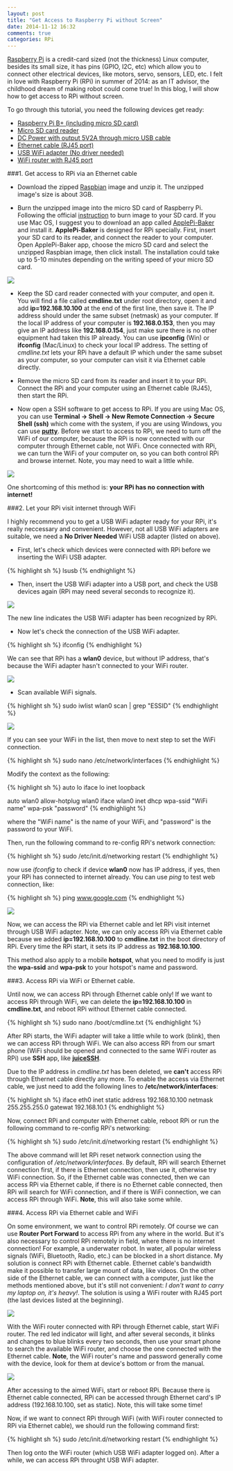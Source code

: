 ```yaml
---
layout: post
title: "Get Access to Raspberry Pi without Screen"
date: 2014-11-12 16:32
comments: true
categories: RPi
---
```

[Raspberry Pi](http://www.raspberrypi.org/) is a credit-card sized (not the thickness) Linux computer, besides its small size, it has pins (GPIO, I2C, etc) which allow you to connect other electrical devices, like motors, servo, sensors, LED, etc. I felt in love with Raspberry Pi (RPi) in summer of 2014: as an IT advisor, the childhood dream of making robot could come true! In this blog, I will show how to get access to RPi without screen. 

To go through this tutorial, you need the following devices get ready:

- [Raspberry Pi B+ (including micro SD card)](http://www.ebay.com/itm/New-Raspberry-Pi-512MB-Model-B-B-Plus-Project-Board-Linux-System-Version-3-/231332852675?pt=LH_DefaultDomain_0&hash=item35dc8333c3)
- [Micro SD card reader](http://www.ebay.com/itm/USB-Memory-Card-Reader-Mini-Micro-SD-SDHC-MMC-MS-M2-TF-XD-CF-Mobile-Phone-Multi-/121540020677?pt=UK_Photography_MemoryCardReaders_RL&hash=item1c4c5989c5)
- [DC Power with output 5V2A through micro USB cable](http://www.ebay.com/itm/ORIGINAL-XIAOMI-5V-2A-10400mAh-Power-Bank-for-Smartphone-Tablet-Silver-/351195995514?pt=LH_DefaultDomain_0&hash=item51c4e99d7a)
- [Ethernet cable (RJ45 port)](http://www.ebay.com/itm/15-FT-foot-5M-RJ45-CAT5-5e-CAT5e-Ethernet-Network-Lan-Cable-Cord-blue-/351297695424?pt=LH_DefaultDomain_0&hash=item51caf96ec0) 
- [USB WiFi adapter (No driver needed)](http://www.ebay.com/itm/Latest-802-11n-USB-Wifi-Dongle-Adapter-for-Raspberry-Pi-Model-B-B-No-Driver-/391007534850?pt=UK_Computing_USB_Wi_Fi_Adapters_Dongles&hash=item5b09dd7f02) 
- [WiFi router with RJ45 port](http://item.taobao.com/item.htm?spm=a230r.1.14.41.0CKLBq&id=36874522573&ns=1&abbucket=13#detail)



###1. Get access to RPi via an Ethernet cable

- Download the zipped [Raspbian](http://downloads.raspberrypi.org/raspbian_latest) image and unzip it. The unzipped image's size is about 3GB.


- Burn the unzipped image into the micro SD card of Raspberry Pi. Following the official [instruction](http://www.raspberrypi.org/documentation/installation/installing-images/README.md) to burn image to your SD card. If you use Mac OS, I suggest you to download an app called [ApplePi-Baker](http://www.tweaking4all.com/hardware/raspberry-pi/macosx-apple-pi-baker/) and install it.  **ApplePi-Baker** is designed for RPi specially. First, insert your SD card to its reader, and connect the reader to your computer. Open ApplePi-Baker app, choose the micro SD card and select the unzipped Raspbian image, then click install. The installation could take up to 5-10 minutes depending on the writing speed of your micro SD card.

![]( /images/ApplePi_Baker.jpg )


- Keep the SD card reader connected with your computer, and open it. You will find a file called **cmdline.txt** under root directory, open it and add **ip=192.168.10.100** at the end of the first line, then save it. The IP address should under the same subset (netmask) as your computer. If the local IP address of your computer is **192.168.0.153**, then you may give an IP address like **192.168.0.154**, just make sure there is no other equipment had taken this IP already. You can use **ipconfig** (Win) or **ifconfig** (Mac/Linux) to check your local IP address. The setting of *cmdline.txt* lets your RPi have a default IP which under the same subset as your computer, so your computer can visit it via Ethernet cable directly. 

- Remove the micro SD card from its reader and insert it to your RPi. Connect the RPi and your computer using an Ethernet cable (RJ45), then start the RPi.  


- Now open a SSH software to get access to RPi. If you are using Mac OS, you can use **Terminal -> Shell -> New Remote Connection -> Secure Shell (ssh)** which come with the system, if you are using Windows, you can use  **[putty](http://www.chiark.greenend.org.uk/~sgtatham/putty/download.html)**.  Before we start to access to RPi, we need to turn off the WiFi of our computer, because the RPi is now connected with our computer through Ethernet cable, not WiFi. Once connected with RPi, we can turn the WiFi of your computer on, so you can both control RPi and browse internet. Note, you may need to wait a little while.

![]( /images/Teminal_remote_connection.png )

One shortcoming of this method is: **your RPi has no connection with internet!**
 
 
###2. Let your RPi visit internet through WiFi

I highly recommend you to get a USB WiFi adapter ready for your RPi, it's really neccessary and convenient. However, not all USB WiFi adapters are suitable, we need a **No Driver Needed** WiFi USB adapter (listed on above). 

- First, let's check which devices were connected with RPi before we inserting the WiFi USB adapter.

{% highlight sh %}
lsusb
{% endhighlight %}

- Then, insert the  USB WiFi adapter into a USB port, and check the USB devices again (RPi may need several seconds to recognize it).

![]( /images/lsusb_wifi.jpg )

The new line indicates the USB WiFi adapter has been recognized by RPi. 


- Now let's check the connection of the USB WiFi adapter.

{% highlight sh %}
ifconfig
{% endhighlight %}

We can see that RPi has a **wlan0** device, but without IP address, that's because the WiFi adapter hasn't connected to your WiFi router. 

![]( /images/ifconfig_wifi_0.jpg )


- Scan available WiFi signals.

{% highlight sh %}
sudo iwlist wlan0 scan | grep "ESSID"
{% endhighlight %}

![]( /images/wifi_scan.jpg )

If you can see your WiFi in the list, then move to next step to set the WiFi connection.

{% highlight sh %}
sudo nano /etc/network/interfaces
{% endhighlight %}

Modify the context as the following: 
  
{% highlight sh %}
auto lo
iface lo inet loopback

auto wlan0
allow-hotplug wlan0
iface wlan0 inet dhcp
wpa-ssid "WiFi name"
wpa-psk "password"
{% endhighlight %}


where the "WiFi name" is the name of your WiFi, and "password" is the password to your WiFi.

Then, run the following command to re-config RPi's network connection: 
  
{% highlight sh %}
sudo /etc/init.d/networking restart
{% endhighlight %}

now use *ifconfig* to check if device **wlan0** now has IP address, if yes, then your RPi has connected to internet already.  You can use *ping* to test web connection, like: 

{% highlight sh %}
ping www.google.com
{% endhighlight %}

![]( /images/ifconfig_ip.jpg )

Now, we can access the RPi via Ethernet cable and let RPi visit internet through USB WiFi adapter. Note, we can only access RPi via Ethernet cable because we added **ip=192.168.10.100** to **cmdline.txt** in the boot directory of RPi. Every time the RPi start, it sets its IP address as **192.168.10.100**.

This method also apply to a mobile **hotspot**, what you need to modify is just the **wpa-ssid** and **wpa-psk** to your hotspot's name and password. 


###3. Access RPi via WiFi or Ethernet cable.

Until now, we can access RPi through Ethernet cable only! If we want to access RPi through WiFi, we can delete the **ip=192.168.10.100** in **cmdline.txt**, and reboot RPi without Ethernet cable connected.

{% highlight sh %}
sudo nano /boot/cmdline.txt
{% endhighlight %}

After RPi starts, the WiFi adapter will take a little while to work (blink), then we can access RPi through WiFi. We can also access RPi from our smart phone (WiFi should be opened and connected to the same WiFi router as RPi) use **SSH** app, like **[juiceSSH](https://juicessh.com/)**.

Due to the IP address in *cmdline.txt* has been deleted, we **can't** access RPi through Ethernet cable directly any more. To enable the access via Ethernet cable, we just need to add the following lines to **/etc/network/interfaces**: 

{% highlight sh %}
iface eth0 inet static
address 192.168.10.100
netmask 255.255.255.0
gatewat 192.168.10.1
{% endhighlight %}

Now, connect RPi and computer with Ethernet cable, reboot RPi or run the following command to re-config RPi's networking:

{% highlight sh %}
sudo /etc/init.d/networking restart
{% endhighlight %}

The above command will let RPi reset network connection using the configuration of */etc/network/interfaces*. By default, RPi will search Ethernet connection first, if there is Ethernet connection, then use it, otherwise try WiFi connection. So, if the Ethernet cable was connected, then we can access RPi via Ethernet cable, if there is no Ethernet cable connected, then RPi will search for WiFi connection, and if there is WiFi connection, we can access RPi through WiFi. **Note**, this will also take some while.

###4. Access RPi via Ethernet cable and WiFi

On some environment, we want to control RPi remotely. Of course we can use **Router Port Forward** to access RPi from any where in the world. But it's also necessary to control RPi remotely in field, where there is no internet connection! For example, a underwater robot. In water, all popular wireless signals (WiFi, Bluetooth, Radio, etc.) can be blocked in a short distance. My solution is connect RPi with Ethernet cable. Ethernet cable's bandwidth make it possible to transfer large mount of data, like videos. On the other side of the Ethernet cable, we can connect with a computer, just like the methods mentioned above, but it's still not convenient: *I don't want to carry my laptop on, it's heavy!*. The solution is using a WiFi router with RJ45 port (the last devices listed at the beginning). 

![]( /images/ZTE_AR350.jpg )


With the WiFi router connected with RPi through Ethernet cable, start WiFi router. The red led indicator will light, and after several seconds, it blinks and changes to blue blinks every two seconds, then use your smart phone to search the available WiFi router, and choose the one connected with the Ethernet cable. **Note**, the WiFi router's name and password generally come with the device, look for them at device's bottom or from the manual. 

![]( /images/RPi_Ethernet_WiFi.jpg )


After accessing to the aimed WiFi, start or reboot RPi. Because there is Ethernet cable connected, RPi can be accessed through Ethernet card's IP address (192.168.10.100, set as static). Note, this will take some time!


Now, if we want to connect RPi through WiFi (with WiFi router connected to RPi via Ethernet cable), we should run the following command first: 



{% highlight sh %}
sudo /etc/init.d/networking restart
{% endhighlight %}

Then log onto the WiFi router (which USB WiFi adapter logged on). After a while, we can access RPi throught USB WiFi adapter.












 
 
